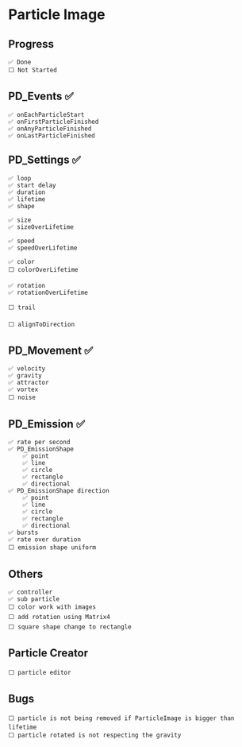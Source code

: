 # Particle Image

## Progress

    ✅ Done
    ⬜ Not Started

## PD_Events ✅

    ✅ onEachParticleStart
    ✅ onFirstParticleFinished
    ✅ onAnyParticleFinished
    ✅ onLastParticleFinished

## PD_Settings ✅

    ✅ loop
    ✅ start delay
    ✅ duration
    ✅ lifetime
    ✅ shape

    ✅ size
    ✅ sizeOverLifetime

    ✅ speed
    ✅ speedOverLifetime

    ✅ color
    ⬜ colorOverLifetime

    ✅ rotation
    ✅ rotationOverLifetime

    ⬜ trail

    ⬜ alignToDirection

## PD_Movement ✅

    ✅ velocity
    ✅ gravity
    ✅ attractor
    ✅ vortex
    ⬜ noise

## PD_Emission ✅

    ✅ rate per second
    ✅ PD_EmissionShape
        ✅ point
        ✅ line
        ✅ circle
        ✅ rectangle
        ✅ directional
    ✅ PD_EmissionShape direction
        ✅ point
        ✅ line
        ✅ circle
        ✅ rectangle
        ✅ directional
    ✅ bursts
    ✅ rate over duration
    ⬜ emission shape uniform

## Others

    ✅ controller
    ✅ sub particle
    ⬜ color work with images
    ⬜ add rotation using Matrix4
    ⬜ square shape change to rectangle

## Particle Creator

    ⬜ particle editor

## Bugs

    ⬜ particle is not being removed if ParticleImage is bigger than lifetime
    ⬜ particle rotated is not respecting the gravity

